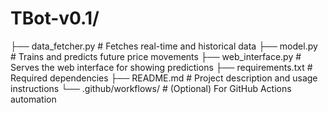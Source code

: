 # TBot-v0.1/
├── data_fetcher.py     # Fetches real-time and historical data
├── model.py            # Trains and predicts future price movements
├── web_interface.py    # Serves the web interface for showing predictions
├── requirements.txt    # Required dependencies
├── README.md           # Project description and usage instructions
└── .github/workflows/  # (Optional) For GitHub Actions automation
